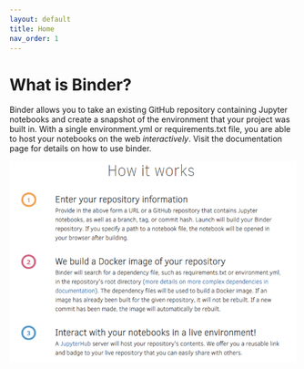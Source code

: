 ```yaml
---
layout: default
title: Home
nav_order: 1
---
```

# What is Binder?
Binder allows you to take an existing GitHub repository containing Jupyter notebooks and create a snapshot of the environment that your 
project was built in. With a single environment.yml or requirements.txt file, you are able to host your notebooks on the web *interactively*. Visit the documentation page for details on how to use binder.

![](https://github.com/phesse001/march_madness_jupyter/blob/gh-pages/images/how-binder-works.PNG?raw=true)
